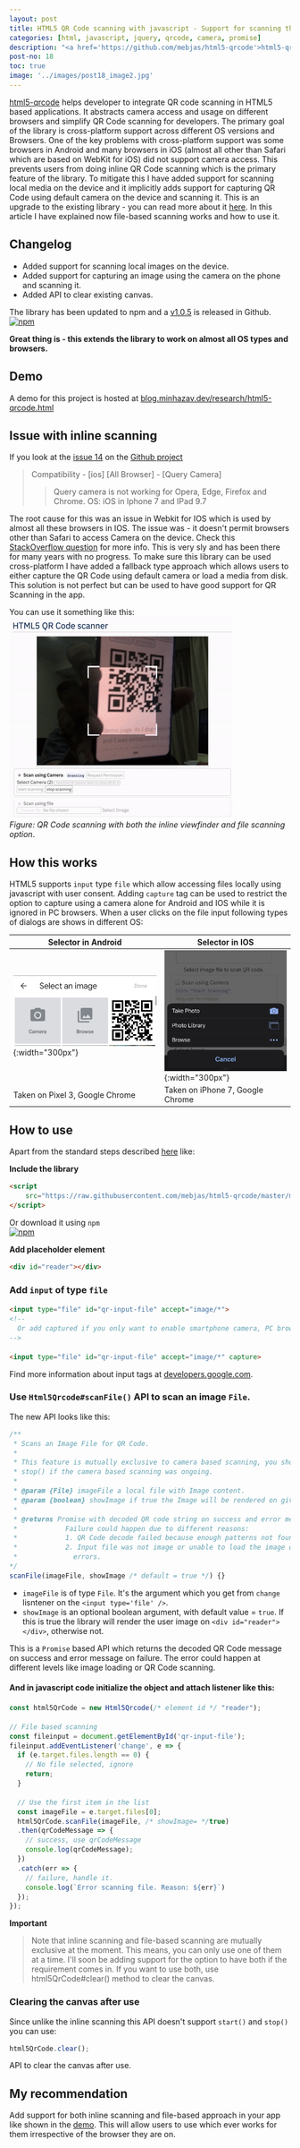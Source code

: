 ```yaml
---
layout: post
title: HTML5 QR Code scanning with javascript - Support for scanning the local file and using default camera added (v1.0.5)
categories: [html, javascript, jquery, qrcode, camera, promise]
description: "<a href='https://github.com/mebjas/html5-qrcode'>html5-qrcode</a> helps developer to integrate QR code scanning in HTML5 based applications. It abstracts camera access and usage on different browsers and simplify QR Code scanning for developers. The primary goal of the library is cross-platform support across different OS versions and Browsers. One of the key problems with cross-platform support was some browsers in Android and many browsers in iOS (almost all other than Safari which are based on WebKit for iOS) did not support camera access. This prevents users from doing inline QR Code scanning which is the primary feature of the library. To mitigate this I have added support for scanning local media on the device and it implicitly adds support for capturing QR Code using default camera on the device and scanning it. This is an upgrade to the existing library - you can read more about it <a href='./HTML5-QR-Code-scanning-launched-v1.0.1/'>here</a>. In this article I have explained now file-based scanning works and how to use it."
post-no: 18
toc: true
image: '../images/post18_image2.jpg'
---
```

<a href='https://github.com/mebjas/html5-qrcode'>html5-qrcode</a> helps developer to integrate QR code scanning in HTML5 based applications. It abstracts camera access and usage on different browsers and simplify QR Code scanning for developers. The primary goal of the library is cross-platform support across different OS versions and Browsers. One of the key problems with cross-platform support was some browsers in Android and many browsers in iOS (almost all other than Safari which are based on WebKit for iOS) did not support camera access. This prevents users from doing inline QR Code scanning which is the primary feature of the library. To mitigate this I have added support for scanning local media on the device and it implicitly adds support for capturing QR Code using default camera on the device and scanning it. This is an upgrade to the existing library - you can read more about it <a href='../HTML5-QR-Code-scanning-launched-v1.0.1/'>here</a>. In this article I have explained now file-based scanning works and how to use it.

## Changelog
 - Added support for scanning local images on the device.
 - Added support for capturing an image using the camera on the phone and scanning it.
 - Added API to clear existing canvas.

The library has been updated to npm and a [v1.0.5](https://github.com/mebjas/html5-qrcode/releases/tag/v1.0.5) is released in Github.<br>
[![npm](https://nodei.co/npm/html5-qrcode.png)](https://www.npmjs.com/package/html5-qrcode)

**Great thing is - this extends the library to work on almost all OS types and browsers.**

## Demo
A demo for this project is hosted at [blog.minhazav.dev/research/html5-qrcode.html](https://blog.minhazav.dev/research/html5-qrcode.html)

## Issue with inline scanning
If you look at the [issue 14](https://github.com/mebjas/html5-qrcode/issues/14) on the [Github project](https://github.com/mebjas/html5-qrcode)
> Compatibility - [ios] [All Browser] - [Query Camera]
>
>> Query camera is not working for Opera, Edge, Firefox and Chrome.
>> OS: iOS in Iphone 7 and IPad 9.7

The root cause for this was an issue in Webkit for IOS which is used by almost all these browsers in IOS. The issue was - it doesn't permit browsers other than Safari to access Camera on the device. Check this [StackOverflow question](https://stackoverflow.com/questions/51501642/chrome-and-firefox-are-not-able-to-access-iphone-camera) for more info. This is very sly and has been there for many years with no progress. To make sure this library can be used cross-platform I have added a fallback type approach which allows users to either capture the QR Code using default camera or load a media from disk. This solution is not perfect but can be used to have good support for QR Scanning in the app.

You can use it something like this:<br>
![](../images/htmlqrcode.gif)<br>
_Figure: QR Code scanning with both the inline viewfinder and file scanning option_.

## How this works
HTML5 supports `input` type `file` which allow accessing files locally using javascript with user consent. Adding `capture` tag can be used to restrict the option to capture using a camera alone for Android and IOS while it is ignored in PC browsers. When a user clicks on the file input following types of dialogs are shows in different OS:

| Selector in Android | Selector in IOS|
|------|-------|
![](../images/post18_image1.png){:width="300px"} |  ![](../images/post18_image2.jpg){:width="300px"} |
|Taken on Pixel 3, Google Chrome | Taken on iPhone 7, Google Chrome |


## How to use
Apart from the standard steps described [here](../HTML5-QR-Code-scanning-launched-v1.0.1/#how-to-use) like:

**Include the library**
```html
<script 
    src="https://raw.githubusercontent.com/mebjas/html5-qrcode/master/minified/html5-qrcode.min.js">
</script>
```

Or download it using `npm`<br>
[![npm](https://nodei.co/npm/html5-qrcode.png)](https://www.npmjs.com/package/html5-qrcode)

**Add placeholder element**
```html
<div id="reader"></div>
```

### Add `input` of type `file`
```html
<input type="file" id="qr-input-file" accept="image/*">
<!-- 
  Or add captured if you only want to enable smartphone camera, PC browsers will ignore it.
-->

<input type="file" id="qr-input-file" accept="image/*" capture>
```
Find more information about input tags at [developers.google.com](https://developers.google.com/web/fundamentals/media/capturing-images).

### Use `Html5Qrcode#scanFile()` API to scan an image `File`.
The new API looks like this:
```js
/**
 * Scans an Image File for QR Code.
 * 
 * This feature is mutually exclusive to camera based scanning, you should call
 * stop() if the camera based scanning was ongoing.
 * 
 * @param {File} imageFile a local file with Image content.
 * @param {boolean} showImage if true the Image will be rendered on given element.
 * 
 * @returns Promise with decoded QR code string on success and error message on failure.
 *            Failure could happen due to different reasons:
 *            1. QR Code decode failed because enough patterns not found in image.
 *            2. Input file was not image or unable to load the image or other image load
 *              errors.
*/
scanFile(imageFile, showImage /* default = true */) {}
```
 - `imageFile` is of type `File`. It's the argument which you get from `change` lisntener on the `<input type='file' />`.
 - `showImage` is an optional boolean argument, with default value = `true`. If this is true the library will render the user image on `<div id="reader"></div>`, otherwise not.

This is a `Promise` based API which returns the decoded QR Code message on success and error message on failure. The error could happen at different levels like image loading or QR Code scanning.

#### And in javascript code initialize the object and attach listener like this:
```js
const html5QrCode = new Html5Qrcode(/* element id */ "reader");

// File based scanning
const fileinput = document.getElementById('qr-input-file');
fileinput.addEventListener('change', e => {
  if (e.target.files.length == 0) {
    // No file selected, ignore 
    return;
  }

  // Use the first item in the list
  const imageFile = e.target.files[0];
  html5QrCode.scanFile(imageFile, /* showImage= */true)
  .then(qrCodeMessage => {
    // success, use qrCodeMessage
    console.log(qrCodeMessage);
  })
  .catch(err => {
    // failure, handle it.
    console.log(`Error scanning file. Reason: ${err}`)
  });
});
```

**Important**
> Note that inline scanning and file-based scanning are mutually exclusive at the moment. This means, you can only use one of them at a time. I'll soon be adding support for the option to have both if the requirement comes in. If you want to use both, use html5QrCode#clear() method to clear the canvas.

### Clearing the canvas after use
Since unlike the inline scanning this API doesn't support `start()` and `stop()` you can use:
```js
html5QrCode.clear();
```
API to clear the canvas after use.

## My recommendation
Add support for both inline scanning and file-based approach in your app like shown in the [demo](https://blog.minhazav.dev/research/html5-qrcode.html). This will allow users to use which ever works for them irrespective of the browser they are on.
